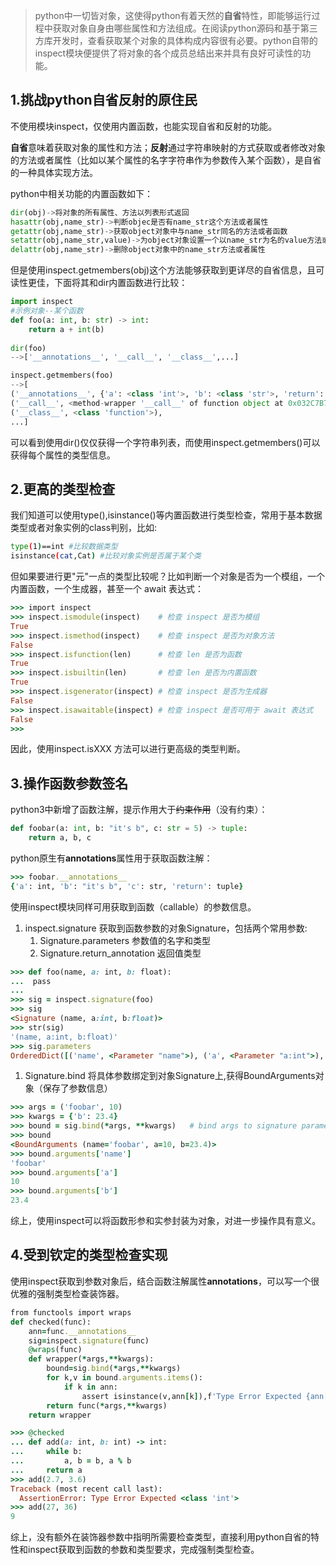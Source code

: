 > python中一切皆对象，这使得python有着天然的**自省**特性，即能够运行过程中获取对象自身由哪些属性和方法组成。在阅读python源码和基于第三方库开发时，查看获取某个对象的具体构成内容很有必要。python自带的inspect模块便提供了将对象的各个成员总结出来并具有良好可读性的功能。

## 1.挑战python自省反射的原住民

不使用模块inspect，仅使用内置函数，也能实现自省和反射的功能。

**自省**意味着获取对象的属性和方法；**反射**通过字符串映射的方式获取或者修改对象的方法或者属性（比如以某个属性的名字字符串作为参数传入某个函数），是自省的一种具体实现方法。

python中相关功能的内置函数如下：

```python
dir(obj)->将对象的所有属性、方法以列表形式返回
hasattr(obj,name_str)->判断objec是否有name_str这个方法或者属性
getattr(obj,name_str)->获取object对象中与name_str同名的方法或者函数
setattr(obj,name_str,value)->为object对象设置一个以name_str为名的value方法或者属性
delattr(obj,name_str)->删除object对象中的name_str方法或者属性
```

但是使用inspect.getmembers(obj)这个方法能够获取到更详尽的自省信息，且可读性更佳，下面将其和dir内置函数进行比较：

```python
import inspect
#示例对象--某个函数
def foo(a: int, b: str) -> int:
    return a + int(b)
    
dir(foo)
-->['__annotations__', '__call__', '__class__',...]

inspect.getmembers(foo)
-->[
('__annotations__', {'a': <class 'int'>, 'b': <class 'str'>, 'return': <class 'int'>}),
('__call__', <method-wrapper '__call__' of function object at 0x032C7B70>), 
('__class__', <class 'function'>),
...]
```

可以看到使用dir()仅仅获得一个字符串列表，而使用inspect.getmembers()可以获得每个属性的类型信息。

## 2.更高的类型检查

我们知道可以使用type(),isinstance()等内置函数进行类型检查，常用于基本数据类型或者对象实例的class判别，比如:

```bash
type(1)==int #比较数据类型
isinstance(cat,Cat) #比较对象实例是否属于某个类
```

但如果要进行更"元"一点的类型比较呢？比如判断一个对象是否为一个模组，一个内置函数，一个生成器，甚至一个 await 表达式：

```ruby
>>> import inspect
>>> inspect.ismodule(inspect)    # 检查 inspect 是否为模组
True
>>> inspect.ismethod(inspect)    # 检查 inspect 是否为对象方法
False
>>> inspect.isfunction(len)      # 检查 len 是否为函数
True
>>> inspect.isbuiltin(len)       # 检查 len 是否为内置函数
True
>>> inspect.isgenerator(inspect) # 检查 inspect 是否为生成器
False
>>> inspect.isawaitable(inspect) # 检查 inspect 是否可用于 await 表达式
False
>>>
```

因此，使用inspect.isXXX 方法可以进行更高级的类型判断。

## 3.操作函数参数签名

python3中新增了函数注解，提示作用大于~~约束作用~~（没有约束）：

```python
def foobar(a: int, b: "it's b", c: str = 5) -> tuple:
    return a, b, c
```

python原生有**annotations**属性用于获取函数注解：

```ruby
>>> foobar.__annotations__
{'a': int, 'b': "it's b", 'c': str, 'return': tuple}
```

使用inspect模块同样可用获取到函数（callable）的参数信息。

1. inspect.signature 获取到函数参数的对象Signature，包括两个常用参数: 
   1. Signature.parameters 参数值的名字和类型
   2. Signature.return_annotation 返回值类型

```ruby
>>> def foo(name, a: int, b: float):
...  pass
... 
>>> sig = inspect.signature(foo)
>>> sig
<Signature (name, a:int, b:float)>
>>> str(sig)
'(name, a:int, b:float)'
>>> sig.parameters
OrderedDict([('name', <Parameter "name">), ('a', <Parameter "a:int">), ('b', <Parameter "b:float">)])
```

1. Signature.bind 将具体参数绑定到对象Signature上,获得BoundArguments对象（保存了参数信息）

```ruby
>>> args = ('foobar', 10)
>>> kwargs = {'b': 23.4}
>>> bound = sig.bind(*args, **kwargs)   # bind args to signature parameters
>>> bound
<BoundArguments (name='foobar', a=10, b=23.4)>
>>> bound.arguments['name']
'foobar'
>>> bound.arguments['a']
10
>>> bound.arguments['b']
23.4
```

综上，使用inspect可以将函数形参和实参封装为对象，对进一步操作具有意义。

## 4.受到钦定的类型检查实现

使用inspect获取到参数对象后，结合函数注解属性**annotations**，可以写一个很优雅的强制类型检查装饰器。

```ruby
from functools import wraps
def checked(func):
    ann=func.__annotations__
    sig=inspect.signature(func)
    @wraps(func)
    def wrapper(*args,**kwargs):
        bound=sig.bind(*args,**kwargs)
        for k,v in bound.arguments.items():
            if k in ann:
                assert isinstance(v,ann[k]),f'Type Error Expected {ann[k]}'
        return func(*args,**kwargs)
    return wrapper

>>> @checked
... def add(a: int, b: int) -> int:
...     while b:
...         a, b = b, a % b
...     return a
>>> add(2.7, 3.6)
Traceback (most recent call last):
  AssertionError: Type Error Expected <class 'int'>
>>> add(27, 36)
9
```

综上，没有额外在装饰器参数中指明所需要检查类型，直接利用python自省的特性和inspect获取到函数的参数和类型要求，完成强制类型检查。

